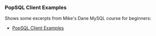 ### PopSQL Client Examples

Shows some excerpts from Mike's Dane MySQL course for beginners:

* [PopSQL Client Examples](https://www.youtube.com/watch?v=HXV3zeQKqGY)
